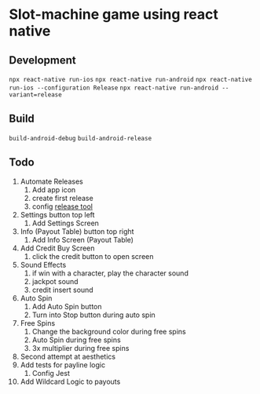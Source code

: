 # Slot-machine game using react native

## Development

```npx react-native run-ios```
```npx react-native run-android```
```npx react-native run-ios --configuration Release```
```npx react-native run-android --variant=release```

## Build

```build-android-debug```
```build-android-release```

## Todo

1. Automate Releases
   1. Add app icon
   2. create first release
   3. config [release tool](https://github.com/marketplace/actions/automatic-releases)
2. Settings button top left
   1. Add Settings Screen
3. Info (Payout Table) button top right
   1. Add Info Screen (Payout Table)
4. Add Credit Buy Screen
   1. click the credit button to open screen
5. Sound Effects
   1. if win with a character, play the character sound
   2. jackpot sound
   3. credit insert sound
6. Auto Spin
   1. Add Auto Spin button
   2. Turn into Stop button during auto spin
7. Free Spins
   1. Change the background color during free spins
   2. Auto Spin during free spins
   3. 3x multiplier during free spins
8. Second attempt at aesthetics
9. Add tests for payline logic
    1. Config Jest
10. Add Wildcard Logic to payouts
